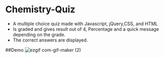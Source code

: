 # Chemistry-Quiz

* A multiple choice quiz made with Javascript, jQuery,CSS, and HTML
* Is graded and gives result out of 4, Percentage and a quick message depending on the grade.
* The correct answers are displayed.

##Demo
![ezgif com-gif-maker (2)](https://user-images.githubusercontent.com/87786124/144941771-400e5e76-45eb-4fe3-a71b-3f5f2d55c46c.gif)

